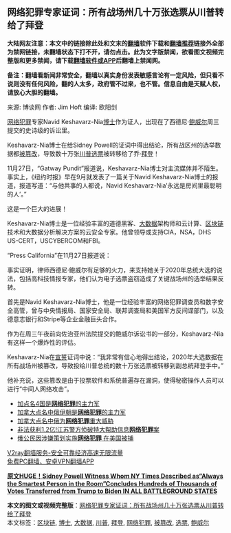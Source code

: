  <h2>网络犯罪专家证词：所有战场州几十万张选票从川普转给了拜登</h2> <p class="notice"><b>大陆网友注意：本文中的链接除此处和文末的<a href="https://github.com/bannedbook/fanqiang" >翻墙</a>软件下载和<a href="https://github.com/killgcd/justmysocks/blob/master/README.md">翻墙推荐</a>链接外全部为禁网链接，未翻墙状态下打不开，请勿点击。此为文字版禁闻，欲看图文视频完整版和更多禁闻，请下载<a href="https://github.com/bannedbook/fanqiang">翻墙软件或APP</a>后翻墙上禁闻网。</p><p>备注：翻墙看新闻非常安全，翻墙以真实身份发表敏感言论有一定风险，但只看不说则没有任何风险，翻的人太多，政府管不过来，也不管。信息自由是天赋人权，请放心大胆的翻墙。</b></p>  <div class="entry"> <p>来源:&nbsp;博谈网                            作者:&nbsp;Jim Hoft                       编译:&nbsp;欧阳剑                                                 </p> <p><a href="https://www.bannedbook.org/bnews/tag/%E7%BD%91%E7%BB%9C%E7%8A%AF%E7%BD%AA/" class="st_tag internal_tag" rel="tag" title="标签 网络犯罪 下的日志">网络犯罪</a>专家Navid Keshavarz-Nia<a href="https://www.bannedbook.org/bnews/tag/%E5%8D%9A%E5%A3%AB/" class="st_tag internal_tag" rel="tag" title="标签 博士 下的日志">博士</a>作为证人，出现在了西德尼·<a href="https://www.bannedbook.org/bnews/tag/%e9%b2%8d%e5%a8%81%e5%b0%94/" class="st_tag internal_tag" rel="tag" title="标签 鲍威尔 下的日志">鲍威尔</a>周三提交的史诗级的诉讼里。</p> <p>Keshavarz-Nia博士在给Sidney Powell的证词中得出结论，所有战区州的选举数据都<a href="https://www.bannedbook.org/bnews/tag/%E8%A2%AB%E7%AF%A1%E6%94%B9/" class="st_tag internal_tag" rel="tag" title="标签 被篡改 下的日志">被篡改</a>，导致数十万张<a href="https://www.bannedbook.org/bnews/tag/%e5%b7%9d%e6%99%ae/" class="st_tag internal_tag" rel="tag" title="标签 川普 下的日志">川普</a><a href="https://www.bannedbook.org/bnews/tag/%E9%80%89%E7%A5%A8/" class="st_tag internal_tag" rel="tag" title="标签 选票 下的日志">选票</a>被转移给了乔·<a href="https://www.bannedbook.org/bnews/tag/%e6%8b%9c%e7%99%bb/" class="st_tag internal_tag" rel="tag" title="标签 拜登 下的日志">拜登</a>！</p> <p>11月27日，“Gatway Pundit”报道说，Keshavarz-Nia博士对主流媒体并不陌生。事实上，《纽约时报》早在9月就发表了一篇关于Navid Keshavarz-Nia博士的报道，报道写道：“与他共事的人都说，Navid Keshavarz-Nia&#8217;永远是房间里最聪明的人&#8217;。”</p>  <p>这是一个巨大的进展！</p> <p>Keshavarz-Nia博士是一位经验丰富的道德黑客、<a href="https://www.bannedbook.org/bnews/tag/%e5%a4%a7%e6%95%b0%e6%8d%ae/" class="st_tag internal_tag" rel="tag" title="标签 大数据 下的日志">大数据</a>架构师和云计算、<a href="https://www.bannedbook.org/bnews/tag/%E5%8C%BA%E5%9D%97%E9%93%BE/" class="st_tag internal_tag" rel="tag" title="标签 区块链 下的日志">区块链</a>技术和大数据分析解决方案的云安全专家。他曾领导或支持CIA，NSA，DHS US-CERT，USCYBERCOM和FBI。</p> <p>“Press California”在11月27日报道说：</p> <p>事实证明，律师西德尼·鲍威尔有足够的火力，来支持她关于2020年总统大选的说法，包括高科技情报专家，他们认为电子选票盗窃造成了关键战场州的选举结果反转。</p>  <p>首先是Navid Keshavarz-Nia博士，他是一位经验丰富的网络犯罪调查员和数字安全高管，曾与中央情报局、国家安全局、联邦调查局和美国军方反间谍部门，以及德意志银行和Stripe等企业金融巨头合作。</p> <p>作为在周三午夜前向佐治亚州法院提交的鲍威尔诉讼书的一部分，Keshavarz-Nia有这样一个爆炸性的评估。</p> <p>Keshavarz-Nia在<span class='wp_keywordlink'><a href="https://www.bannedbook.org/forum5/topic17.html" title="宣誓与预言" target="_blank">宣誓</a></span>证词中说：“我非常有信心地得出结论，2020年大选数据在所有战场州被篡改，导致投给川普总统的数十万张选票被转移到副总统拜登手中。”</p> <p>他补充说，这些篡改是由于投票软件和系统普遍存在漏洞，使得秘密操作人员可以进行“中间人网络攻击”。</p>  <ul class='op-related-articles' title='相关阅读'> <li><a href='https://www.bannedbook.org/bnews/worldnews/20201120/1434292.html' target='_blank'>加点名4国是<b>网络犯罪</b>的主力军</a></li> <li><a href='https://www.bannedbook.org/bnews/headline/20201119/1433695.html' target='_blank'>加拿大点名中俄伊朝是<b>网络犯罪</b>的主力军</a></li> <li><a href='https://www.bannedbook.org/bnews/comments/20201119/1433329.html' target='_blank'>加拿大点名中俄为<b>网络犯罪</b>重大威胁</a></li> <li><a href='https://www.bannedbook.org/bnews/baitai/20201116/1431867.html' target='_blank'>非法获利1.2亿!江苏警方侦破特大帮助信息<b>网络犯罪</b>案</a></li> <li><a href='https://www.bannedbook.org/bnews/cnnews/20200826/1385959.html' target='_blank'>俄公民因涉嫌策划实施<b>网络犯罪</b> 在美国被捕</a></li> </ul> <p class="texttj"> <a href="https://www.bannedbook.org/forum23/topic22702.html" target="_blank">V2ray翻墙服务-安全可靠经济高速无限流量</a><br/> <a href="https://github.com/bannedbook/fanqiang/wiki/%E7%A6%81%E9%97%BB%E7%BD%91%E5%AE%89%E5%8D%93%E7%BF%BB%E5%A2%99%E6%96%B0%E9%97%BBAPP" target="_blank">免费PC翻墙、安卓VPN翻墙APP</a></p><p><strong><a href="https://www.thegatewaypundit.com/2020/11/huge-sidney-powell-witness-ny-times-described-always-smartest-person-room-concludes-hundreds-thousands-votes-transferred-trump-biden-battleground-states/" target="_blank">原文HUGE！Sidney Powell Witness Whom NY Times Described as“Always the Smartest Person in the Room”Concludes Hundreds of Thousands of Votes Transferred from Trump to Biden IN ALL BATTLEGROUND STATES</a></strong></p><a name='sharetosocial'></a>       <div><b>本文的图文或视频完整版</b>：<a href='https://www.bannedbook.org/bnews/cbnews/20201128/1438348.html'>网络犯罪专家证词：所有战场州几十万张选票从川普转给了拜登</a></div>  </div><!--END ENTRY--> <div class="postfooter"> <div>本文标签：<a href="https://www.bannedbook.org/bnews/tag/%E5%8C%BA%E5%9D%97%E9%93%BE/" rel="tag">区块链</a>, <a href="https://www.bannedbook.org/bnews/tag/%E5%8D%9A%E5%A3%AB/" rel="tag">博士</a>, <a href="https://www.bannedbook.org/bnews/tag/%e5%a4%a7%e6%95%b0%e6%8d%ae/" rel="tag">大数据</a>, <a href="https://www.bannedbook.org/bnews/tag/%e5%b7%9d%e6%99%ae/" rel="tag">川普</a>, <a href="https://www.bannedbook.org/bnews/tag/%e6%8b%9c%e7%99%bb/" rel="tag">拜登</a>, <a href="https://www.bannedbook.org/bnews/tag/%E7%BD%91%E7%BB%9C%E7%8A%AF%E7%BD%AA/" rel="tag">网络犯罪</a>, <a href="https://www.bannedbook.org/bnews/tag/%E8%A2%AB%E7%AF%A1%E6%94%B9/" rel="tag">被篡改</a>, <a href="https://www.bannedbook.org/bnews/tag/%E9%80%89%E7%A5%A8/" rel="tag">选票</a>, <a href="https://www.bannedbook.org/bnews/tag/%e9%b2%8d%e5%a8%81%e5%b0%94/" rel="tag">鲍威尔</a></div>  </div><!--END POSTFOOTER--> 